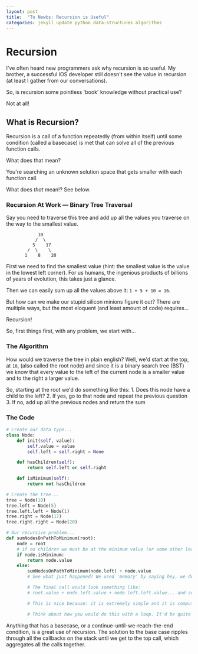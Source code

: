 ```yaml
---
layout: post
title:  "To Newbs: Recursion is Useful"
categories: jekyll update python data-structures algorithms
---
```


# Recursion

I've often heard new programmers ask why recursion is so useful. My brother, a successful IOS developer still doesn't see the value in recursion (at least I gather from our conversations).

So, is recursion some pointless 'book' knowledge without practical use?

Not at all!

## What is Recursion?

Recursion is a call of a function repeatedly (from within itself) until some condition (called a basecase) is met that can solve all of the previous function calls.

What does that mean?

You're searching an unknown solution space that gets smaller with each function call.

What does <i>that</i> mean!? See below.

### Recursion At Work &mdash; Binary Tree Traversal

Say you need to traverse this tree and add up all the values you traverse on the way to the smallest value.
```
            10
           /  \
          5    17
        /  \    \
       1    8    20
```
First we need to find the smallest value (hint: the smallest value is the value in the lowest left corner). For us humans, the ingenious products of billions of years of evolution, this takes just a glance.

Then we can easily sum up all the values above it: `1 + 5 + 10 = 16`.

But how can we make our stupid silicon minions figure it out? There are multiple ways, but the most eloquent (and least amount of code) requires...

Recursion!

So, first things first, with any problem, we start with...

### The Algorithm

How would we traverse the tree in plain english? Well, we'd start at the top, at `10`, (also called the root node) and since it is a binary search tree (BST) we know that every value to the left of the current node is a smaller value and to the right a larger value.

So, starting at the root we'd do something like this:
    1. Does this node have a child to the left?
    2. If yes, go to that node and repeat the previous question
    3. If no, add up all the previous nodes and return the sum

### The Code
``` python
# Create our data type...
class Node:
    def init(self, value):
        self.value = value
        self.left = self.right = None

    def hasChildren(self):
        return self.left or self.right

    def isMinimum(self):
        return not hasChildren

# Create the tree...
tree = Node(10)
tree.left = Node(5)
tree.left.left = Node(1)
tree.right = Node(17)
tree.right.right = Node(20)

# Our recursive problem...
def sumNodesOnPathToMinimum(root):
    node = root
    # if no children we must be at the minimum value (or some other leaf node)
    if node.isMinimum:
        return node.value
    else:
        sumNodesOnPathToMinimum(node.left) + node.value
        # See what just happened? We used 'memory' by saying hey, we don't know what the sum is yet, but we know this value is going to be part of it, so let's save it here and ask the next node if it is the minimum. If it is, we will go back through the chain of function calls and make the final computation.

        # The final call would look something like:
        # root.value + node.left.value + node.left.left.value... and so on until we reach the minimum.

        # This is nice because: it is extremely simple and it is computationally efficient.

        # Think about how you would do this with a loop. It'd be quite a bit more clumsy, I think you'll agree.
```

Anything that has a basecase, or a continue-until-we-reach-the-end condition, is a great use of recursion. The solution to the base case ripples through all the callbacks on the stack until we get to the top call, which aggregates all the calls together.
